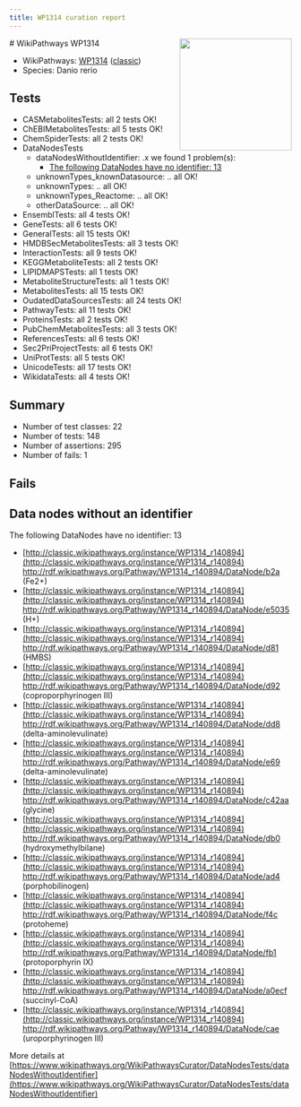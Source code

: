 ```yaml
---
title: WP1314 curation report
---
```


<img style="float: right; width: 200px" src="https://upload.wikimedia.org/wikipedia/commons/thumb/8/83/Wplogo_with_text_500.png/640px-Wplogo_with_text_500.png" />
# WikiPathways WP1314

* WikiPathways: [WP1314](https://wikipathways.org/pathways/WP1314) ([classic](https://classic.wikipathways.org/instance/WP1314))
* Species: Danio rerio
## Tests
* CASMetabolitesTests: all 2 tests OK!
* ChEBIMetabolitesTests: all 5 tests OK!
* ChemSpiderTests: all 2 tests OK!
* DataNodesTests
    * dataNodesWithoutIdentifier: .x we found 1 problem(s):
        * [The following DataNodes have no identifier: 13](#8792c493)
    * unknownTypes_knownDatasource: .. all OK!
    * unknownTypes: .. all OK!
    * unknownTypes_Reactome: .. all OK!
    * otherDataSource: .. all OK!
* EnsemblTests: all 4 tests OK!
* GeneTests: all 6 tests OK!
* GeneralTests: all 15 tests OK!
* HMDBSecMetabolitesTests: all 3 tests OK!
* InteractionTests: all 9 tests OK!
* KEGGMetaboliteTests: all 2 tests OK!
* LIPIDMAPSTests: all 1 tests OK!
* MetaboliteStructureTests: all 1 tests OK!
* MetabolitesTests: all 15 tests OK!
* OudatedDataSourcesTests: all 24 tests OK!
* PathwayTests: all 11 tests OK!
* ProteinsTests: all 2 tests OK!
* PubChemMetabolitesTests: all 3 tests OK!
* ReferencesTests: all 6 tests OK!
* Sec2PriProjectTests: all 6 tests OK!
* UniProtTests: all 5 tests OK!
* UnicodeTests: all 17 tests OK!
* WikidataTests: all 4 tests OK!


## Summary

* Number of test classes: 22
* Number of tests: 148
* Number of assertions: 295
* Number of fails: 1

## Fails

<a name="8792c493" />

## Data nodes without an identifier

The following DataNodes have no identifier: 13

* [http://classic.wikipathways.org/instance/WP1314_r140894](http://classic.wikipathways.org/instance/WP1314_r140894) http://rdf.wikipathways.org/Pathway/WP1314_r140894/DataNode/b2a (Fe2+)
* [http://classic.wikipathways.org/instance/WP1314_r140894](http://classic.wikipathways.org/instance/WP1314_r140894) http://rdf.wikipathways.org/Pathway/WP1314_r140894/DataNode/e5035 (H+)
* [http://classic.wikipathways.org/instance/WP1314_r140894](http://classic.wikipathways.org/instance/WP1314_r140894) http://rdf.wikipathways.org/Pathway/WP1314_r140894/DataNode/d81 (HMBS)
* [http://classic.wikipathways.org/instance/WP1314_r140894](http://classic.wikipathways.org/instance/WP1314_r140894) http://rdf.wikipathways.org/Pathway/WP1314_r140894/DataNode/d92 (coproporphyrinogen III)
* [http://classic.wikipathways.org/instance/WP1314_r140894](http://classic.wikipathways.org/instance/WP1314_r140894) http://rdf.wikipathways.org/Pathway/WP1314_r140894/DataNode/dd8 (delta-aminolevulinate)
* [http://classic.wikipathways.org/instance/WP1314_r140894](http://classic.wikipathways.org/instance/WP1314_r140894) http://rdf.wikipathways.org/Pathway/WP1314_r140894/DataNode/e69 (delta-aminolevulinate)
* [http://classic.wikipathways.org/instance/WP1314_r140894](http://classic.wikipathways.org/instance/WP1314_r140894) http://rdf.wikipathways.org/Pathway/WP1314_r140894/DataNode/c42aa (glycine)
* [http://classic.wikipathways.org/instance/WP1314_r140894](http://classic.wikipathways.org/instance/WP1314_r140894) http://rdf.wikipathways.org/Pathway/WP1314_r140894/DataNode/db0 (hydroxymethylbilane)
* [http://classic.wikipathways.org/instance/WP1314_r140894](http://classic.wikipathways.org/instance/WP1314_r140894) http://rdf.wikipathways.org/Pathway/WP1314_r140894/DataNode/ad4 (porphobilinogen)
* [http://classic.wikipathways.org/instance/WP1314_r140894](http://classic.wikipathways.org/instance/WP1314_r140894) http://rdf.wikipathways.org/Pathway/WP1314_r140894/DataNode/f4c (protoheme)
* [http://classic.wikipathways.org/instance/WP1314_r140894](http://classic.wikipathways.org/instance/WP1314_r140894) http://rdf.wikipathways.org/Pathway/WP1314_r140894/DataNode/fb1 (protoporphyrin IX)
* [http://classic.wikipathways.org/instance/WP1314_r140894](http://classic.wikipathways.org/instance/WP1314_r140894) http://rdf.wikipathways.org/Pathway/WP1314_r140894/DataNode/a0ecf (succinyl-CoA)
* [http://classic.wikipathways.org/instance/WP1314_r140894](http://classic.wikipathways.org/instance/WP1314_r140894) http://rdf.wikipathways.org/Pathway/WP1314_r140894/DataNode/cae (uroporphyrinogen III)


More details at [https://www.wikipathways.org/WikiPathwaysCurator/DataNodesTests/dataNodesWithoutIdentifier](https://www.wikipathways.org/WikiPathwaysCurator/DataNodesTests/dataNodesWithoutIdentifier)


